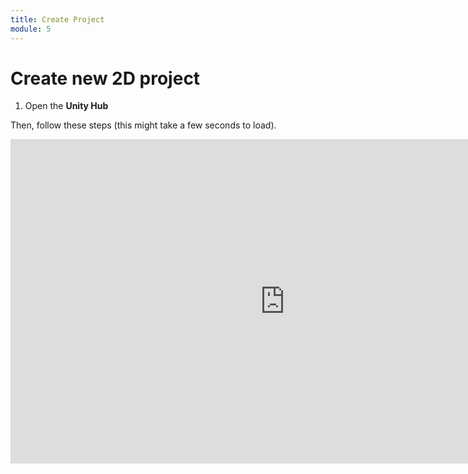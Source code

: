 ```yaml
---
title: Create Project
module: 5
---
```


# Create new 2D project

1. Open the **Unity Hub**

Then, follow these steps (this might take a few seconds to load).

<iframe src="https://umontanamediaarts.com/mart460/wp-admin/admin-ajax.php?action=h5p_embed&id=1" width="877" height="519" frameborder="0" allowfullscreen="allowfullscreen"></iframe><script src="https://umontanamediaarts.com/mart460/wp-content/plugins/h5p/h5p-php-library/js/h5p-resizer.js" charset="UTF-8"></script>